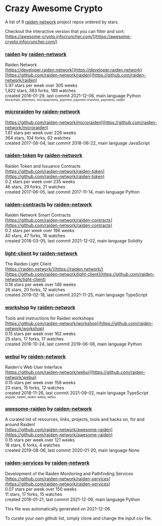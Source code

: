 # Crazy Awesome Crypto
A list of 9 [raiden-network](https://github.com/raiden-network) project repos ordered by stars.  

Checkout the interactive version that you can filter and sort: 
[https://awesome-crypto.infocruncher.com/](https://awesome-crypto.infocruncher.com/)  


### [raiden](https://github.com/raiden-network/raiden) by [raiden-network](https://github.com/raiden-network)  
Raiden Network  
[https://developer.raiden.network](https://developer.raiden.network)  
[https://github.com/raiden-network/raiden](https://github.com/raiden-network/raiden)  
5.97 stars per week over 305 weeks  
1,822 stars, 383 forks, 189 watches  
created 2016-01-29, last commit 2021-12-06, main language Python  
<sub><sup>blockchain, ethereum, micropayments, payment, payment-channels, payments, raiden</sup></sub>


### [microraiden](https://github.com/raiden-network/microraiden) by [raiden-network](https://github.com/raiden-network)  
  
[https://github.com/raiden-network/microraiden](https://github.com/raiden-network/microraiden)  
1.61 stars per week over 226 weeks  
364 stars, 104 forks, 62 watches  
created 2017-08-04, last commit 2018-08-22, main language JavaScript  


### [raiden-token](https://github.com/raiden-network/raiden-token) by [raiden-network](https://github.com/raiden-network)  
Raiden Token and Issuance Contracts  
[https://github.com/raiden-network/raiden-token](https://github.com/raiden-network/raiden-token)  
0.2 stars per week over 235 weeks  
46 stars, 29 forks, 21 watches  
created 2017-06-05, last commit 2017-11-14, main language Python  


### [raiden-contracts](https://github.com/raiden-network/raiden-contracts) by [raiden-network](https://github.com/raiden-network)  
Raiden Network Smart Contracts  
[https://github.com/raiden-network/raiden-contracts](https://github.com/raiden-network/raiden-contracts)  
0.2 stars per week over 196 weeks  
40 stars, 47 forks, 16 watches  
created 2018-03-05, last commit 2021-12-02, main language Solidity  


### [light-client](https://github.com/raiden-network/light-client) by [raiden-network](https://github.com/raiden-network)  
The Raiden Light Client  
[https://raiden.network/](https://raiden.network/)  
[https://github.com/raiden-network/light-client](https://github.com/raiden-network/light-client)  
0.18 stars per week over 146 weeks  
26 stars, 20 forks, 12 watches  
created 2019-02-18, last commit 2021-11-25, main language TypeScript  


### [workshop](https://github.com/raiden-network/workshop) by [raiden-network](https://github.com/raiden-network)  
Tools and instructions for Raiden workshops  
[https://github.com/raiden-network/workshop](https://github.com/raiden-network/workshop)  
0.15 stars per week over 162 weeks  
25 stars, 17 forks, 17 watches  
created 2018-10-24, last commit 2019-06-06, main language Python  


### [webui](https://github.com/raiden-network/webui) by [raiden-network](https://github.com/raiden-network)  
Raiden's Web User Interface  
[https://github.com/raiden-network/webui](https://github.com/raiden-network/webui)  
0.15 stars per week over 158 weeks  
23 stars, 15 forks, 12 watches  
created 2018-11-26, last commit 2021-09-02, main language TypeScript  
<sub><sup>angular, raiden, raiden-webui, webui</sup></sub>


### [awesome-raiden](https://github.com/raiden-network/awesome-raiden) by [raiden-network](https://github.com/raiden-network)  
A curated list of resources, links, projects, tools and hacks on, for and around Raiden!   
[https://github.com/raiden-network/awesome-raiden](https://github.com/raiden-network/awesome-raiden)  
0.15 stars per week over 121 weeks  
18 stars, 6 forks, 4 watches  
created 2019-08-06, last commit 2020-01-20, main language None  


### [raiden-services](https://github.com/raiden-network/raiden-services) by [raiden-network](https://github.com/raiden-network)  
Development of the Raiden Monitoring and Pathfinding Services  
[https://github.com/raiden-network/raiden-services](https://github.com/raiden-network/raiden-services)  
0.07 stars per week over 150 weeks  
11 stars, 17 forks, 15 watches  
created 2019-01-21, last commit 2021-12-06, main language Python  


This file was automatically generated on 2021-12-06.  

To curate your own github list, simply clone and change the input csv file.  